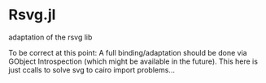 Rsvg.jl
=======

adaptation of the rsvg lib

To be correct at this point: A full binding/adaptation should be done via GObject Introspection (which might be available in the future). This here is just ccalls to solve svg to cairo import problems...
